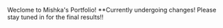Weclome to Mishka's Portfolio!
**Currently undergoing changes! Please stay tuned in for the final results!!